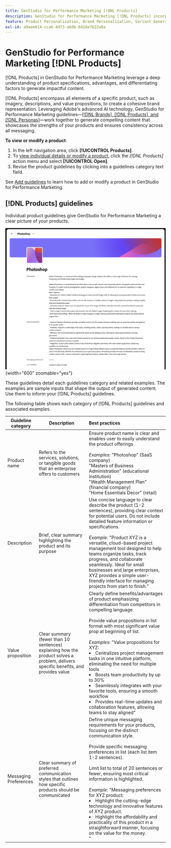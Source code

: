 ```yaml
---
title: GenStudio for Performance Marketing [!DNL Products]
description: GenStudio for Performance Marketing [!DNL Products] incorporates all aspects of your product—imagery, descriptions, and value propositions—to create relevant content that highlights product strengths and maintains consistency in product messaging.
feature: Product Personalization, Brand Personalization, Variant Generation, Generative AI
exl-id: a9aee814-cca6-4973-a6db-842de7622a8a
---
```

# GenStudio for Performance Marketing [!DNL Products]

[!DNL Products] in GenStudio for Performance Marketing leverage a deep understanding of product specifications, advantages, and differentiating factors to generate impactful content.

[!DNL Products] encompass all elements of a specific product, such as imagery, descriptions, and value propositions, to create a cohesive brand representation. Leveraging Adobe's advanced AI technology, GenStudio for Performance Marketing guidelines—[[!DNL Brands], [!DNL Products], and [!DNL Personas]](/help/user-guide/guidelines/overview.md)—work together to generate compelling content that showcases the strengths of your products and ensures consistency across all messaging.

**To view or modify a product**:

1. In the left navigation area, click **[!UICONTROL Products]**.
1. To [view individual details or modify a product](add-guidelines.md#manage-products), click the _[!DNL Products]_ action menu and select **[!UICONTROL Open]**.
1. Revise the product guidelines by clicking into a guidelines category text field.

See [Add guidelines](add-guidelines.md) to learn how to add or modify a product in GenStudio for Performance Marketing.

## [!DNL Products] guidelines

Individual product guidelines give GenStudio for Performance Marketing a clear picture of your products.

![Product guidelines](/help/assets/products.png){width="600" zoomable="yes"}

These guidelines detail each guidelines category and related examples. The examples are sample inputs that shape the output of generated content. Use them to inform your [!DNL Products] guidelines.

The following table shows each category of [!DNL Products] guidelines and associated examples.

| Guideline category | Description | Best practices |
| ------------------| ----------------| :---------- |
| Product name       | Refers to the services, solutions, or tangible goods that an enterprise offers to customers |Ensure product name is clear and enables user to easily understand the product offerings<br><br>_Examples_: "Photoshop" (SaaS company)<br>"Masters of Business Administration" (educational institution)<br>"Wealth Management Plan" (financial company)<br>"Home Essentials Decor" (retail)|
| Description       | Brief, clear summary highlighting the product and its purpose | Use concise language to clear describe the product (1-2 sentences), providing clear context for potential users. Do not include detailed feature information or specifications.<br><br>_Example_: "Product XYZ is a versatile, cloud-based project management tool designed to help teams organize tasks, track progress, and collaborate seamlessly. Ideal for small businesses and large enterprises, XYZ provides a simple user-friendly interface for managing projects from start to finish."|
| Value proposition        | Clear summary (fewer than 10 sentences) explaining how the product solves a problem, delivers specific benefits, and provides value |Clearly define benefits/advantages of product emphasizing differentiation from competitors in compelling language.<br><br>Provide value propositions in list format with most significant value prop at beginning of list.<br><br>_Examples_: "Value propositions for XYZ:<br><li>Centralizes project management tasks in one intuitive platform, eliminating the need for multiple tools</li><li>Boosts team productivity by up to 30%</li><li>Seamlessly integrates with your favorite tools, ensuring a smooth workflow</li><li>Provides real-time updates and collaboration features, allowing teams to stay aligned"</li>|
| Messaging Preferences        | Clear summary of preferred communication styles that outlines how specific products should be communicated | Define unique messaging requirements for your products, focusing on the distinct communication style.<br><br>Provide specific messaging preferences in list (each list item 1-2 sentences).<br><br>Limit list to total of 20 sentences or fewer, ensuring most critical information is highlighted.<br><br>_Example_: "Messaging preferences for XYZ product:<li>Highlight the cutting-edge technology and innovative features of XYZ product.</li><li>Highlight the affordability and practicality of this product in a straightforward manner, focusing on the value for the money.</li>"|
